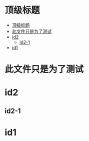 # 顶级标题


<!-- @import "[TOC]" {cmd="toc" depthFrom=1 depthTo=6 orderedList=false} -->

<!-- code_chunk_output -->

- [顶级标题](#顶级标题)
- [此文件只是为了测试](#此文件只是为了测试)
- [id2](#id2)
  - [id2-1](#id2-1)
- [id1](#id1)

<!-- /code_chunk_output -->


# 此文件只是为了测试

# id2

## id2-1

# id1
